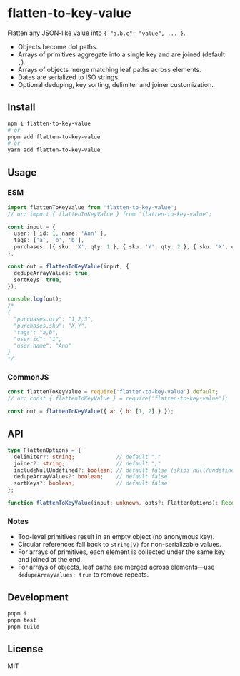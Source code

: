 # flatten-to-key-value

Flatten any JSON-like value into `{ "a.b.c": "value", ... }`.

- Objects become dot paths.
- Arrays of primitives aggregate into a single key and are joined (default `,`).
- Arrays of objects merge matching leaf paths across elements.
- Dates are serialized to ISO strings.
- Optional deduping, key sorting, delimiter and joiner customization.

## Install

```bash
npm i flatten-to-key-value
# or
pnpm add flatten-to-key-value
# or
yarn add flatten-to-key-value
```

## Usage

### ESM

```ts
import flattenToKeyValue from 'flatten-to-key-value';
// or: import { flattenToKeyValue } from 'flatten-to-key-value';

const input = {
  user: { id: 1, name: 'Ann' },
  tags: ['a', 'b', 'b'],
  purchases: [{ sku: 'X', qty: 1 }, { sku: 'Y', qty: 2 }, { sku: 'X', qty: 3 }],
};

const out = flattenToKeyValue(input, {
  dedupeArrayValues: true,
  sortKeys: true,
});

console.log(out);
/*
{
  "purchases.qty": "1,2,3",
  "purchases.sku": "X,Y",
  "tags": "a,b",
  "user.id": "1",
  "user.name": "Ann"
}
*/
```

### CommonJS

```js
const flattenToKeyValue = require('flatten-to-key-value').default;
// or: const { flattenToKeyValue } = require('flatten-to-key-value');

const out = flattenToKeyValue({ a: { b: [1, 2] } });
```

## API

```ts
type FlattenOptions = {
  delimiter?: string;             // default "."
  joiner?: string;                // default ","
  includeNullUndefined?: boolean; // default false (skips null/undefined)
  dedupeArrayValues?: boolean;    // default false
  sortKeys?: boolean;             // default false
};

function flattenToKeyValue(input: unknown, opts?: FlattenOptions): Record<string, string>;
```

### Notes

- Top-level primitives result in an empty object (no anonymous key).
- Circular references fall back to `String(v)` for non-serializable values.
- For arrays of primitives, each element is collected under the same key and joined at the end.
- For arrays of objects, leaf paths are merged across elements—use `dedupeArrayValues: true` to remove repeats.

## Development

```bash
pnpm i
pnpm test
pnpm build
```

## License

MIT

